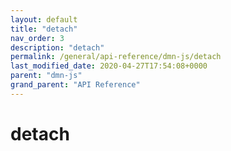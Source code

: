 ```yaml
---
layout: default
title: "detach"
nav_order: 3
description: "detach"
permalink: /general/api-reference/dmn-js/detach
last_modified_date: 2020-04-27T17:54:08+0000
parent: "dmn-js"
grand_parent: "API Reference"
---
```


# detach
